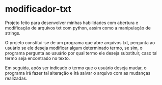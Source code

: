 # modificador-txt
Projeto feito para desenvolver minhas habilidades com abertura e modificação de arquivos txt com python, assim como a manipulação de strings.

O projeto constitui-se de um programa que abre arquivos txt, pergunta ao usuário se ele deseja modificar algum determinado termo, se sim, o programa pergunta ao usuário por qual termo ele deseja substituir, caso tal termo seja encontrado no texto. 

Em seguida, após ser indicado o termo que o usuário deseja mudar, o programa irá fazer tal alteração e irá salvar o arquivo com as mudanças realizadas.
